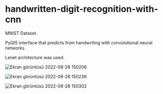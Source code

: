 # handwritten-digit-recognition-with-cnn

MNIST Dataset.

PyQt5 interface that predicts from handwriting with convolutional neural networks.

Lenet architecture was used.

![Ekran görüntüsü 2022-08-28 150206](https://user-images.githubusercontent.com/74551108/187073517-a8f1f0e4-6af7-407e-af5e-d9b152a07c10.png)

![Ekran görüntüsü 2022-08-28 150236](https://user-images.githubusercontent.com/74551108/187073521-1e6e4792-0956-4fe2-9978-92dd955ce904.png)

![Ekran görüntüsü 2022-08-28 150302](https://user-images.githubusercontent.com/74551108/187073524-4ba9c6f6-04d0-4f13-8ebc-6ba37f0ed517.png)
